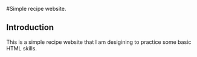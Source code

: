 #Simple recipe website.

## Introduction

This is a simple recipe website that I am desigining to practice some basic
HTML skills.

